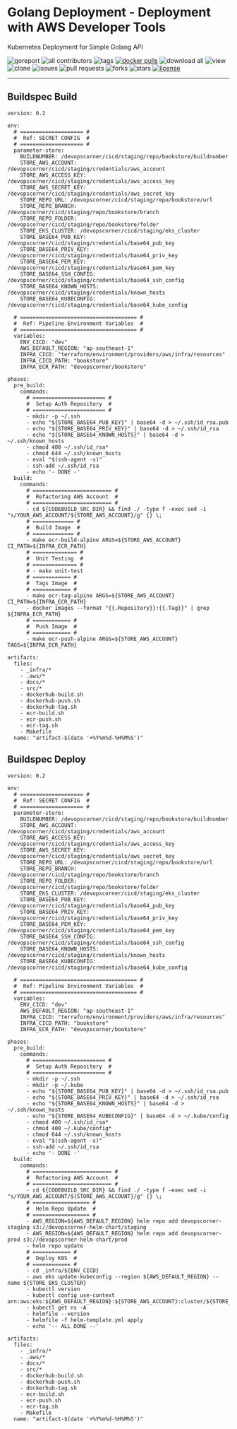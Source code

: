 # Golang Deployment - Deployment with AWS Developer Tools

Kubernetes Deployment for Simple Golang API

![goreport](https://goreportcard.com/badge/github.com/devopscorner/golang-deployment)
![all contributors](https://img.shields.io/github/contributors/devopscorner/golang-deployment)
![tags](https://img.shields.io/github/v/tag/devopscorner/golang-deployment?sort=semver)
[![docker pulls](https://img.shields.io/docker/pulls/devopscorner/bookstore.svg)](https://hub.docker.com/r/devopscorner/bookstore/)
![download all](https://img.shields.io/github/downloads/devopscorner/golang-deployment/total.svg)
![view](https://views.whatilearened.today/views/github/devopscorner/golang-deployment.svg)
![clone](https://img.shields.io/badge/dynamic/json?color=success&label=clone&query=count&url=https://github.com/devopscorner/golang-deployment/blob/master/clone.json?raw=True&logo=github)
![issues](https://img.shields.io/github/issues/devopscorner/golang-deployment)
![pull requests](https://img.shields.io/github/issues-pr/devopscorner/golang-deployment)
![forks](https://img.shields.io/github/forks/devopscorner/golang-deployment)
![stars](https://img.shields.io/github/stars/devopscorner/golang-deployment)
[![license](https://img.shields.io/github/license/devopscorner/golang-deployment)](https://img.shields.io/github/license/devopscorner/golang-deployment)

---

## Buildspec Build

```
version: 0.2

env:
  # ==================== #
  #  Ref: SECRET CONFIG  #
  # ==================== #
  parameter-store:
    BUILDNUMBER: /devopscorner/cicd/staging/repo/bookstore/buildnumber
    STORE_AWS_ACCOUNT: /devopscorner/cicd/staging/credentials/aws_account
    STORE_AWS_ACCESS_KEY: /devopscorner/cicd/staging/credentials/aws_access_key
    STORE_AWS_SECRET_KEY: /devopscorner/cicd/staging/credentials/aws_secret_key
    STORE_REPO_URL: /devopscorner/cicd/staging/repo/bookstore/url
    STORE_REPO_BRANCH: /devopscorner/cicd/staging/repo/bookstore/branch
    STORE_REPO_FOLDER: /devopscorner/cicd/staging/repo/bookstore/folder
    STORE_EKS_CLUSTER: /devopscorner/cicd/staging/eks_cluster
    STORE_BASE64_PUB_KEY: /devopscorner/cicd/staging/credentials/base64_pub_key
    STORE_BASE64_PRIV_KEY: /devopscorner/cicd/staging/credentials/base64_priv_key
    STORE_BASE64_PEM_KEY: /devopscorner/cicd/staging/credentials/base64_pem_key
    STORE_BASE64_SSH_CONFIG: /devopscorner/cicd/staging/credentials/base64_ssh_config
    STORE_BASE64_KNOWN_HOSTS: /devopscorner/cicd/staging/credentials/known_hosts
    STORE_BASE64_KUBECONFIG: /devopscorner/cicd/staging/credentials/base64_kube_config

  # ===================================== #
  #  Ref: Pipeline Environment Variables  #
  # ===================================== #
  variables:
    ENV_CICD: "dev"
    AWS_DEFAULT_REGION: "ap-southeast-1"
    INFRA_CICD: "terraform/environment/providers/aws/infra/resources"
    INFRA_CICD_PATH: "bookstore"
    INFRA_ECR_PATH: "devopscorner/bookstore"

phases:
  pre_build:
    commands:
      # ======================= #
      #  Setup Auth Repository  #
      # ======================= #
      - mkdir -p ~/.ssh
      - echo "${STORE_BASE64_PUB_KEY}" | base64 -d > ~/.ssh/id_rsa.pub
      - echo "${STORE_BASE64_PRIV_KEY}" | base64 -d > ~/.ssh/id_rsa
      - echo "${STORE_BASE64_KNOWN_HOSTS}" | base64 -d > ~/.ssh/known_hosts
      - chmod 400 ~/.ssh/id_rsa*
      - chmod 644 ~/.ssh/known_hosts
      - eval "$(ssh-agent -s)"
      - ssh-add ~/.ssh/id_rsa
      - echo '- DONE -'
  build:
    commands:
      # ========================= #
      #  Refactoring AWS Account  #
      # ========================= #
      - cd ${CODEBUILD_SRC_DIR} && find ./ -type f -exec sed -i "s/YOUR_AWS_ACCOUNT/${STORE_AWS_ACCOUNT}/g" {} \;
      # ============= #
      #  Build Image  #
      # ============= #
      - make ecr-build-alpine ARGS=${STORE_AWS_ACCOUNT} CI_PATH=${INFRA_ECR_PATH}
      # ============== #
      #  Unit Testing  #
      # ============== #
      # - make unit-test
      # ============ #
      #  Tags Image  #
      # ============ #
      - make ecr-tag-alpine ARGS=${STORE_AWS_ACCOUNT} CI_PATH=${INFRA_ECR_PATH}
      - docker images --format "{{.Repository}}:{{.Tag}}" | grep ${INFRA_ECR_PATH}
      # ============ #
      #  Push Image  #
      # ============ #
      - make ecr-push-alpine ARGS=${STORE_AWS_ACCOUNT} TAGS=${INFRA_ECR_PATH}

artifacts:
  files:
    - _infra/*
    - .aws/*
    - docs/*
    - src/*
    - dockerhub-build.sh
    - dockerhub-push.sh
    - dockerhub-tag.sh
    - ecr-build.sh
    - ecr-push.sh
    - ecr-tag.sh
    - Makefile
  name: "artifact-$(date '+%Y%m%d-%H%M%S')"
```

## Buildspec Deploy

```
version: 0.2

env:
  # ==================== #
  #  Ref: SECRET CONFIG  #
  # ==================== #
  parameter-store:
    BUILDNUMBER: /devopscorner/cicd/staging/repo/bookstore/buildnumber
    STORE_AWS_ACCOUNT: /devopscorner/cicd/staging/credentials/aws_account
    STORE_AWS_ACCESS_KEY: /devopscorner/cicd/staging/credentials/aws_access_key
    STORE_AWS_SECRET_KEY: /devopscorner/cicd/staging/credentials/aws_secret_key
    STORE_REPO_URL: /devopscorner/cicd/staging/repo/bookstore/url
    STORE_REPO_BRANCH: /devopscorner/cicd/staging/repo/bookstore/branch
    STORE_REPO_FOLDER: /devopscorner/cicd/staging/repo/bookstore/folder
    STORE_EKS_CLUSTER: /devopscorner/cicd/staging/eks_cluster
    STORE_BASE64_PUB_KEY: /devopscorner/cicd/staging/credentials/base64_pub_key
    STORE_BASE64_PRIV_KEY: /devopscorner/cicd/staging/credentials/base64_priv_key
    STORE_BASE64_PEM_KEY: /devopscorner/cicd/staging/credentials/base64_pem_key
    STORE_BASE64_SSH_CONFIG: /devopscorner/cicd/staging/credentials/base64_ssh_config
    STORE_BASE64_KNOWN_HOSTS: /devopscorner/cicd/staging/credentials/known_hosts
    STORE_BASE64_KUBECONFIG: /devopscorner/cicd/staging/credentials/base64_kube_config

  # ===================================== #
  #  Ref: Pipeline Environment Variables  #
  # ===================================== #
  variables:
    ENV_CICD: "dev"
    AWS_DEFAULT_REGION: "ap-southeast-1"
    INFRA_CICD: "terraform/environment/providers/aws/infra/resources"
    INFRA_CICD_PATH: "bookstore"
    INFRA_ECR_PATH: "devopscorner/bookstore"

phases:
  pre_build:
    commands:
      # ======================= #
      #  Setup Auth Repository  #
      # ======================= #
      - mkdir -p ~/.ssh
      - mkdir -p ~/.kube
      - echo "${STORE_BASE64_PUB_KEY}" | base64 -d > ~/.ssh/id_rsa.pub
      - echo "${STORE_BASE64_PRIV_KEY}" | base64 -d > ~/.ssh/id_rsa
      - echo "${STORE_BASE64_KNOWN_HOSTS}" | base64 -d > ~/.ssh/known_hosts
      - echo "${STORE_BASE64_KUBECONFIG}" | base64 -d > ~/.kube/config
      - chmod 400 ~/.ssh/id_rsa*
      - chmod 400 ~/.kube/config*
      - chmod 644 ~/.ssh/known_hosts
      - eval "$(ssh-agent -s)"
      - ssh-add ~/.ssh/id_rsa
      - echo '- DONE -'
  build:
    commands:
      # ========================= #
      #  Refactoring AWS Account  #
      # ========================= #
      - cd ${CODEBUILD_SRC_DIR} && find ./ -type f -exec sed -i "s/YOUR_AWS_ACCOUNT/${STORE_AWS_ACCOUNT}/g" {} \;
      # ================== #
      #  Helm Repo Update  #
      # ================== #
      - AWS_REGION=${AWS_DEFAULT_REGION} helm repo add devopscorner-staging s3://devopscorner-helm-chart/staging
      - AWS_REGION=${AWS_DEFAULT_REGION} helm repo add devopscorner-prod s3://devopscorner-helm-chart/prod
      - helm repo update
      # ============ #
      #  Deploy K8S  #
      # ============ #
      - cd _infra/${ENV_CICD}
      - aws eks update-kubeconfig --region ${AWS_DEFAULT_REGION} --name ${STORE_EKS_CLUSTER}
      - kubectl version
      - kubectl config use-context arn:aws:eks:${AWS_DEFAULT_REGION}:${STORE_AWS_ACCOUNT}:cluster/${STORE_EKS_CLUSTER}
      - kubectl get ns -A
      - helmfile --version
      - helmfile -f helm-template.yml apply
      - echo '-- ALL DONE --'

artifacts:
  files:
    - _infra/*
    - .aws/*
    - docs/*
    - src/*
    - dockerhub-build.sh
    - dockerhub-push.sh
    - dockerhub-tag.sh
    - ecr-build.sh
    - ecr-push.sh
    - ecr-tag.sh
    - Makefile
  name: "artifact-$(date '+%Y%m%d-%H%M%S')"
```